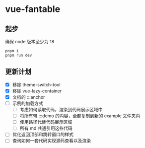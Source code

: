 # vue-fantable

## 起步

确保 node 版本至少为 18

```
pnpm i
pnpm run dev
```

## 更新计划

- [x] 移除 theme-switch-tool
- [x] 移除 vue-lazy-container
- [x] 文档的 :::anchor
- [ ] 示例的加载方式
  - [ ] 考虑如何读取代码，渲染到代码展示区域中
  - [ ] 将所有带 :::demo 的内容，全都复制到新的 example 文件夹内
  - [ ] 使用路径代替代码展示区域
  - [ ] 所有 md 共通引用这些代码
- [ ] 优化返回顶部和跳转窗口的样式
- [ ] 查询如何一套代码实现源码查看以及渲染

